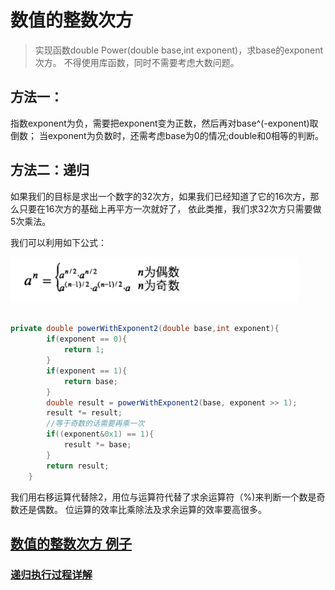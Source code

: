 

# 数值的整数次方

> 实现函数double Power(double base,int exponent)，求base的exponent次方。
不得使用库函数，同时不需要考虑大数问题。


## 方法一：

指数exponent为负，需要把exponent变为正数，然后再对base^(-exponent)取倒数；
当exponent为负数时，还需考虑base为0的情况;double和0相等的判断。


## 方法二：递归

如果我们的目标是求出一个数字的32次方，如果我们已经知道了它的16次方，那么只要在16次方的基础上再平方一次就好了，
依此类推，我们求32次方只需要做5次乘法。

我们可以利用如下公式：

![](../images/coding_offer/no_11_print_number.png)

```java

private double powerWithExponent2(double base,int exponent){
		if(exponent == 0){
			return 1;
		}
		if(exponent == 1){
			return base;
		}
		double result = powerWithExponent2(base, exponent >> 1);
		result *= result;
		//等于奇数的话需要再乘一次
		if((exponent&0x1) == 1){
			result *= base;
		}
		return result;
	}
```

我们用右移运算代替除2，用位与运算符代替了求余运算符（%)来判断一个数是奇数还是偶数。
位运算的效率比乘除法及求余运算的效率要高很多。



## [数值的整数次方 例子](/algorithms-java-example/src/main/java/space.mamba/coding/interviews/No11_DoublePower.java)


### [递归执行过程详解](../../020、递归执行过程详解.md)
